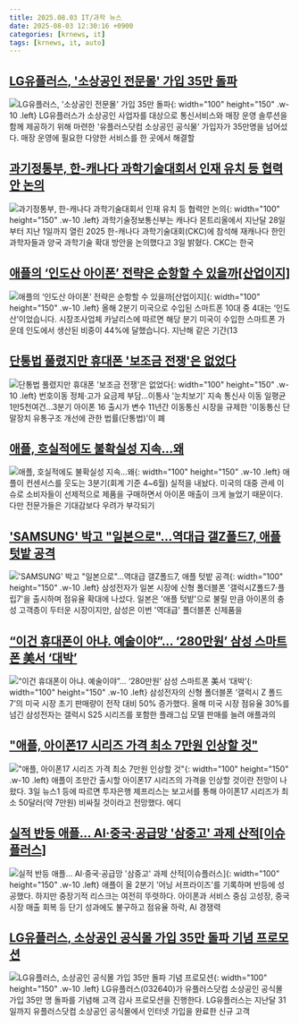 ```yaml
---
title: 2025.08.03 IT/과학 뉴스
date: 2025-08-03 12:30:16 +0900
categories: [krnews, it]
tags: [krnews, it, auto]
---
```

## [LG유플러스, '소상공인 전문몰' 가입 35만 돌파](https://n.news.naver.com/mnews/article/293/0000070629)

![LG유플러스, '소상공인 전문몰' 가입 35만 돌파](https://mimgnews.pstatic.net/image/origin/293/2025/08/03/70629.jpg?type=nf220_150){: width="100" height="150" .w-10 .left}
LG유플러스가 소상공인 사업자를 대상으로 통신서비스와 매장 운영 솔루션을 함께 제공하기 위해 마련한 '유플러스닷컴 소상공인 공식물' 가입자가 35만명을 넘어섰다. 매장 운영에 필요한 다양한 서비스를 한 곳에서 해결할

## [과기정통부, 한-캐나다 과학기술대회서 인재 유치 등 협력안 논의](https://n.news.naver.com/mnews/article/003/0013400707)

![과기정통부, 한-캐나다 과학기술대회서 인재 유치 등 협력안 논의](https://mimgnews.pstatic.net/image/origin/003/2025/08/03/13400707.jpg?type=nf220_150){: width="100" height="150" .w-10 .left}
과학기술정보통신부는 캐나다 몬트리올에서 지난달 28일부터 지난 1일까지 열린 2025 한-캐나다 과학기술대회(CKC)에 참석해 재캐나다 한인과학자들과 양국 과학기술 확대 방안을 논의했다고 3일 밝혔다. CKC는 한국

## [애플의 ‘인도산 아이폰’ 전략은 순항할 수 있을까[산업이지]](https://n.news.naver.com/mnews/article/032/0003386951)

![애플의 ‘인도산 아이폰’ 전략은 순항할 수 있을까[산업이지]](https://mimgnews.pstatic.net/image/origin/032/2025/08/03/3386951.jpg?type=nf220_150){: width="100" height="150" .w-10 .left}
올해 2분기 미국으로 수입된 스마트폰 10대 중 4대는 ‘인도산’이었습니다. 시장조사업체 카날리스에 따르면 해당 분기 미국이 수입한 스마트폰 가운데 인도에서 생산된 비중이 44%에 달했습니다. 지난해 같은 기간(13

## [단통법 풀렸지만 휴대폰 '보조금 전쟁'은 없었다](https://n.news.naver.com/mnews/article/001/0015545236)

![단통법 풀렸지만 휴대폰 '보조금 전쟁'은 없었다](https://mimgnews.pstatic.net/image/origin/001/2025/08/03/15545236.jpg?type=nf220_150){: width="100" height="150" .w-10 .left}
번호이동 정체·고가 요금제 부담…이통사 '눈치보기' 지속 통신사 이동 일평균 1만5천여건…3분기 아이폰 16 출시가 변수 11년간 이동통신 시장을 규제한 '이동통신 단말장치 유통구조 개선에 관한 법률(단통법)'이 폐

## [애플, 호실적에도 불확실성 지속…왜](https://n.news.naver.com/mnews/article/018/0006079911)

![애플, 호실적에도 불확실성 지속…왜](https://mimgnews.pstatic.net/image/origin/018/2025/08/02/6079911.jpg?type=nf220_150){: width="100" height="150" .w-10 .left}
애플이 컨센서스를 웃도는 3분기(회계 기준 4~6월) 실적을 내놨다. 미국의 대중 관세 이슈로 소비자들이 선제적으로 제품을 구매하면서 아이폰 매출이 크게 늘었기 때문이다. 다만 전문가들은 기대감보다 우려가 부각되기

## ['SAMSUNG' 박고 "일본으로"…역대급 갤Z폴드7, 애플 텃밭 공격](https://n.news.naver.com/mnews/article/008/0005230481)

!['SAMSUNG' 박고 "일본으로"…역대급 갤Z폴드7, 애플 텃밭 공격](https://mimgnews.pstatic.net/image/origin/008/2025/08/02/5230481.jpg?type=nf220_150){: width="100" height="150" .w-10 .left}
삼성전자가 일본 시장에 신형 폴더블폰 '갤럭시Z폴드7·플립7'을 출시하며 점유율 확대에 나섰다. 일본은 '애플 텃밭'으로 불릴 만큼 아이폰의 충성 고객층이 두터운 시장이지만, 삼성은 이번 '역대급' 폴더블폰 신제품을

## [“이건 휴대폰이 아냐. 예술이야”… ‘280만원’ 삼성 스마트폰 美서 ‘대박’](https://n.news.naver.com/mnews/article/022/0004056663)

![“이건 휴대폰이 아냐. 예술이야”… ‘280만원’ 삼성 스마트폰 美서 ‘대박’](https://mimgnews.pstatic.net/image/origin/022/2025/08/02/4056663.jpg?type=nf220_150){: width="100" height="150" .w-10 .left}
삼성전자의 신형 폴더블폰 ‘갤럭시 Z 폴드7’의 미국 시장 초기 판매량이 전작 대비 50% 증가했다. 올해 미국 시장 점유율 30%를 넘긴 삼성전자는 갤럭시 S25 시리즈를 포함한 플래그십 모델 판매를 늘려 애플과의

## ["애플, 아이폰17 시리즈 가격 최소 7만원 인상할 것"](https://n.news.naver.com/mnews/article/015/0005166062)

!["애플, 아이폰17 시리즈 가격 최소 7만원 인상할 것"](https://mimgnews.pstatic.net/image/origin/015/2025/08/03/5166062.jpg?type=nf220_150){: width="100" height="150" .w-10 .left}
애플이 조만간 출시할 아이폰17 시리즈의 가격을 인상할 것이란 전망이 나왔다. 3일 뉴스1 등에 따르면 투자은행 제프리스는 보고서를 통해 아이폰17 시리즈가 최소 50달러(약 7만원) 비싸질 것이라고 전망했다. 에디

## [실적 반등 애플… AI·중국·공급망 '삼중고' 과제 산적[이슈플러스]](https://n.news.naver.com/mnews/article/030/0003337422)

![실적 반등 애플… AI·중국·공급망 '삼중고' 과제 산적[이슈플러스]](https://mimgnews.pstatic.net/image/origin/030/2025/08/03/3337422.jpg?type=nf220_150){: width="100" height="150" .w-10 .left}
애플이 올 2분기 '어닝 서프라이즈'를 기록하며 반등에 성공했다. 하지만 중장기적 리스크는 여전히 뚜렷하다. 아이폰과 서비스 중심 고성장, 중국 시장 매출 회복 등 단기 성과에도 불구하고 점유율 하락, AI 경쟁력

## [LG유플러스, 소상공인 공식몰 가입 35만 돌파 기념 프로모션](https://n.news.naver.com/mnews/article/421/0008407804)

![LG유플러스, 소상공인 공식몰 가입 35만 돌파 기념 프로모션](https://mimgnews.pstatic.net/image/origin/421/2025/08/03/8407804.jpg?type=nf220_150){: width="100" height="150" .w-10 .left}
LG유플러스(032640)가 유플러스닷컴 소상공인 공식몰 가입 35만 명 돌파를 기념해 고객 감사 프로모션을 진행한다. LG유플러스는 지난달 31일까지 유플러스닷컴 소상공인 공식몰에서 인터넷 가입을 완료한 신규 고객

